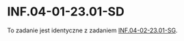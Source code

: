 # INF.04-01-23.01-SD

To zadanie jest identyczne z zadaniem [INF.04-02-23.01-SG](/INF.04-23.01/INF.04-02-23.01-SG/).
